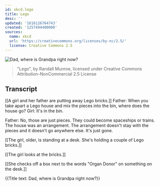 ```yaml
---
id: xkcd.lego
title: Lego
desc: ''
updated: '1616126764743'
created: '1257494400000'
sources:
  name: xkcd
  url: 'https://creativecommons.org/licenses/by-nc/2.5/'
  license: Creative Commons 2.5
---
```

![Dad, where is Grandpa right now?](https://imgs.xkcd.com/comics/lego.png)
> "Lego", by Randall Munroe, licensed under Creative Commons Attribution-NonCommercial 2.5 License

## Transcript
[[A girl and her father are putting away Lego bricks.]]
Father: When you take apart a Lego house and mix the pieces into the bin, where does the house go?
Girl: It's in the bin.

Father: No, those are just pieces. They could become spaceships or trains. The house was an arrangement. The arrangement doesn't stay with the pieces and it doesn't go anywhere else. It's just gone.

[[The girl, older, is standing at a desk. She's holding a couple of Lego bricks.]]

[[The girl looks at the bricks.]]

[[She checks off a box next to the words "Organ Donor" on something on the desk.]]

{{Title text: Dad, where is Grandpa right now?}}
